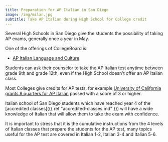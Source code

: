 ```yaml
---
title: Preparation for AP Italian in San Diego
image: /img/milan.jpg
subtitle: Take AP Italian during High School for College credit
---
```


Several High Schools in San Diego give the students the possibility of taking
AP exams, generally once a year in May.

One of the offerings of CollegeBoard is:

* [AP Italian Language and Culture](https://apcentral.collegeboard.org/courses/ap-italian-language-and-culture/exam)

Students can ask their counselor to take the AP Italian test anytime between grade 9th and grade 12th, even
if the High School doesn't offer an AP Italian class.

Most Colleges give credits for AP tests, for example [University of California grants 8 quarters for AP Italian](https://admission.universityofcalifornia.edu/admission-requirements/ap-exam-credits/ap-credits/) passed with a score of 3 or higher.

Italian school of San Diego students which have reached year 4 of the
[accredited classes]({{ ref "accredited-classes.md" }}) will have a wide
knowledge of Italian that will allow them to take the exam with confidence.

It is important to stress that it is the cumulative instructions from the 4 levels
of Italian classes that prepare the students for the AP test, many topics useful
for the AP test are covered in Italian 1-2, Italian 3-4 and Italian 5-6.
